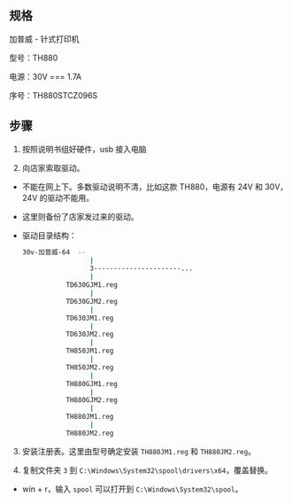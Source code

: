 ## 规格

加普威 - 针式打印机

型号：TH880

电源：30V === 1.7A

序号：TH880STCZ096S

## 步骤

1. 按照说明书组好硬件，usb 接入电脑

2. 向店家索取驱动。

 - 不能在网上下。多数驱动说明不清，比如这款 TH880，电源有 24V 和 30V，24V 的驱动不能用。
 - 这里则备份了店家发过来的驱动。
 - 驱动目录结构：

    ```bash
    30v-加普威-64  --
                     |
                     3----------------------...
                     |
               TD630GJM1.reg
                     |
               TD630GJM2.reg
                     |
               TD630JM1.reg
                     |
               TD630JM2.reg
                     |
               TH850JM1.reg
                     |
               TH850JM2.reg
                     |
               TH880GJM1.reg
                     |
               TH880GJM2.reg
                     |
               TH880JM1.reg
                     |
               TH880JM2.reg
    ```

3. 安装注册表。这里由型号确定安装 `TH880JM1.reg` 和 `TH880JM2.reg`。

4. 复制文件夹 `3` 到 `C:\Windows\System32\spool\drivers\x64`，覆盖替换。

 - win + r，输入 `spool` 可以打开到 `C:\Windows\System32\spool`。